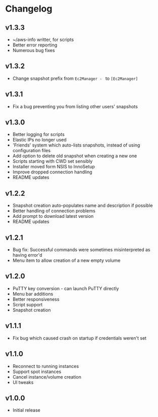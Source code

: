 Changelog
=========

v1.3.3
------

 - ~/aws-info writter, for scripts
 - Better error reporting
 - Numerous bug fixes

v1.3.2
------

 - Change snapshot prefix from `Ec2Manager - ` to `[Ec2Manager]`

v1.3.1
------

 - Fix a bug preventing you from listing other users' snapshots

v1.3.0
------

 - Better logging for scripts
 - Elastic IPs no longer used
 - 'Friends' system which auto-lists snapshots, instead of using configuration files
 - Add option to delete old snapshot when creating a new one
 - Scripts starting with CWD set sensibly
 - Installer moved form NSIS to InnoSetup
 - Improve dropped connection handling
 - README updates

v1.2.2
------

 - Snapshot creation auto-populates name and description if possible
 - Better handling of connection problems
 - Add prompt to download latest version
 - README updates

v1.2.1
--------

 - Bug fix: Successful commands were sometimes misinterpreted as having error'd
 - Menu item to allow creation of a new empty volume

v1.2.0
------

 - PuTTY key conversion - can launch PuTTY directly
 - Menu bar additions
 - Better responsiveness
 - Script support
 - Snapshot creation

v1.1.1
------

 - Fix bug which caused crash on startup if credentials weren't set

v1.1.0
------

 - Reconnect to running instances
 - Support spot instances
 - Cancel instance/volume creation
 - UI tweaks

v1.0.0
------

 - Initial release
